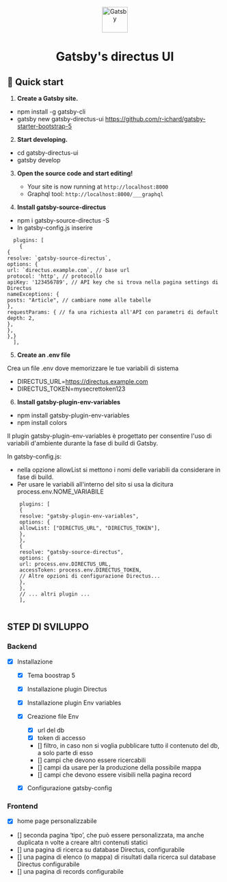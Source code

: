 <p align="center">
  <a href="https://www.gatsbyjs.com">
    <img alt="Gatsby" src="https://www.gatsbyjs.com/Gatsby-Monogram.svg" width="60" />
  </a>
</p>
<h1 align="center">
  Gatsby's directus UI
</h1>

## 🚀 Quick start

1.  **Create a Gatsby site.**

   -  npm install -g gatsby-cli
   -  gatsby new gatsby-directus-ui https://github.com/r-ichard/gatsby-starter-bootstrap-5

2.  **Start developing.**

   -  cd gatsby-directus-ui
   -  gatsby develop

3.  **Open the source code and start editing!**

    - Your site is now running at `http://localhost:8000`
    - Graphql tool: `http://localhost:8000/___graphql`

4.  **Install gatsby-source-directus**

- npm i gatsby-source-directus -S
- In gatsby-config.js inserire

```
  plugins: [
    {
{
resolve: `gatsby-source-directus`,
options: {
url: `directus.example.com`, // base url
protocol: 'http', // protocollo
apiKey: '123456789', // API key che si trova nella pagina settings di Directus
nameExceptions: {
posts: "Article", // cambiare nome alle tabelle
},
requestParams: { // fa una richiesta all'API con parametri di default
depth: 2,
},
},
},}
  ],

```

5. **Create an .env file**

Crea un file .env dove memorizzare le tue variabili di sistema

- DIRECTUS_URL=https://directus.example.com
- DIRECTUS_TOKEN=mysecrettoken123

6.  **Install gatsby-plugin-env-variables**

- npm install gatsby-plugin-env-variables
- npm install colors

Il plugin gatsby-plugin-env-variables è progettato per consentire l'uso di variabili d'ambiente durante la fase di build di Gatsby.

In gatsby-config.js:
- nella opzione allowList si mettono i nomi delle variabili da considerare in fase di build.
- Per usare le variabili all'interno del sito si usa la dicitura process.env.NOME_VARIABILE

```
    plugins: [
    {
    resolve: "gatsby-plugin-env-variables",
    options: {
    allowList: ["DIRECTUS_URL", "DIRECTUS_TOKEN"],
    },
    },
    {
    resolve: "gatsby-source-directus",
    options: {
    url: process.env.DIRECTUS_URL,
    accessToken: process.env.DIRECTUS_TOKEN,
    // Altre opzioni di configurazione Directus...
    },
    },
    // ... altri plugin ...
    ],
  
  ```

## STEP DI SVILUPPO

### Backend

- [x] Installazione

  - [x] Tema boostrap 5
  - [x] Installazione plugin Directus
  - [x] Installazione plugin Env variables
  - [x] Creazione file Env 
      - [x] url del db 
      - [x] token di accesso
      - [] filtro, in caso non si voglia pubblicare tutto il contenuto del db, a solo parte di esso
      - [] campi che devono essere ricercabili
      - [] campi da usare per la produzione della possibile mappa
      - [] campi che devono essere visibili nella pagina record 

  - [x] Configurazione gatsby-config

### Frontend

 - [x] home page personalizzabile
-  []  seconda pagina ‘tipo’, che può essere personalizzata, ma anche duplicata n volte a creare altri contenuti statici
-  []  una pagina di ricerca su database Directus, configurabile
-  []  una pagina di elenco (o mappa) di risultati dalla ricerca sul database Directus configurabile
-  []  una pagina di records configurabile
